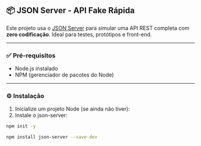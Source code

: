 ## 📦 JSON Server - API Fake Rápida

Este projeto usa o [JSON Server](https://github.com/typicode/json-server) para simular uma API REST completa com **zero codificação**. Ideal para testes, protótipos e front-end.

---

### ✅ Pré-requisitos

- Node.js instalado  
- NPM (gerenciador de pacotes do Node)

---

### ⚙️ Instalação

1. Inicialize um projeto Node (se ainda não tiver):
2. Instale o json-server:

```bash
npm init -y

npm install json-server --save-dev

